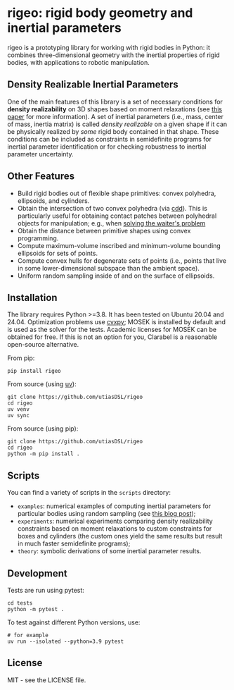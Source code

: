 # rigeo: rigid body geometry and inertial parameters

rigeo is a prototyping library for working with rigid bodies in Python: it combines
three-dimensional geometry with the inertial properties of rigid bodies, with
applications to robotic manipulation.

## Density Realizable Inertial Parameters

One of the main features of this library is a set of necessary conditions for
**density realizability** on 3D shapes based on moment relaxations (see [this
paper](https://arxiv.org/abs/2411.07079) for more information). A set of
inertial parameters (i.e., mass, center of mass, inertia matrix) is called
*density realizable* on a given shape if it can be physically realized by
*some* rigid body contained in that shape. These conditions can be included as
constraints in semidefinite programs for inertial parameter identification or
for checking robustness to inertial parameter uncertainty.

## Other Features

* Build rigid bodies out of flexible shape primitives: convex polyhedra,
  ellipsoids, and cylinders.
* Obtain the intersection of two convex polyhedra (via
  [cdd](https://pycddlib.readthedocs.io)). This is particularly useful for
  obtaining contact patches between polyhedral objects for manipulation; e.g.,
  when [solving the waiter's problem](https://arxiv.org/abs/2305.17484)
* Obtain the distance between primitive shapes using convex programming.
* Compute maximum-volume inscribed and minimum-volume bounding ellipsoids for
  sets of points.
* Compute convex hulls for degenerate sets of points (i.e., points that live in
  some lower-dimensional subspace than the ambient space).
* Uniform random sampling inside of and on the surface of ellipsoids.

## Installation

The library requires Python >=3.8. It has been tested on Ubuntu 20.04 and
24.04. Optimization problems use [cvxpy](https://www.cvxpy.org/); MOSEK is
installed by default and is used as the solver for the tests. Academic licenses
for MOSEK can be obtained for free. If this is not an option for you, Clarabel
is a reasonable open-source alternative.

From pip:
```
pip install rigeo
```

From source (using [uv](https://docs.astral.sh/uv/)):
```
git clone https://github.com/utiasDSL/rigeo
cd rigeo
uv venv
uv sync
```

From source (using pip):
```
git clone https://github.com/utiasDSL/rigeo
cd rigeo
python -m pip install .
```

## Scripts

You can find a variety of scripts in the `scripts` directory:

* `examples`: numerical examples of computing inertial parameters for
  particular bodies using random sampling (see [this blog
  post](https://adamheins.com/blog/cuboid-inertia));
* `experiments`: numerical experiments comparing density realizability
  constraints based on moment relaxations to custom constraints for boxes and
  cylinders (the custom ones yield the same results but result in much faster
  semidefinite programs);
* `theory`: symbolic derivations of some inertial parameter results.

## Development

Tests are run using pytest:
```
cd tests
python -m pytest .
```

To test against different Python versions, use:
```
# for example
uv run --isolated --python=3.9 pytest
```

## License

MIT - see the LICENSE file.
